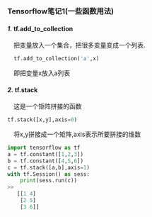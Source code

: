 ### Tensorflow笔记1(一些函数用法)
#### *1.* tf.add_to_collection
&emsp;把变量放入一个集合，把很多变量变成一个列表.
```python
  tf.add_to_collection('a',x)
```
&emsp;即把变量x放入a列表
#### *2.* tf.stack
&emsp;这是一个矩阵拼接的函数
```python
tf.stack([x,y],axis=0)
```
&emsp;将x,y拼接成一个矩阵,axis表示所要拼接的维数
```python
import tensorflow as tf
a = tf.constant([1,2,3])
b = tf.constant([4,5,6])
c = tf.stack([a,b],axis=1)
with tf.Session() as sess:
    print(sess.run(c))
>>
   [[1 4] 
    [2 5] 
    [3 6]]
```
